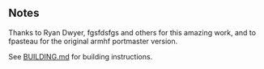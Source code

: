 ## Notes

Thanks to Ryan Dwyer, fgsfdsfgs and others for this amazing work, and to fpasteau for the original armhf portmaster version.

See [BUILDING.md](https://github.com/PortsMaster/PortMaster-New/blob/main/ports/perfectdark/perfectdark/BUILDING.md) for building instructions.
